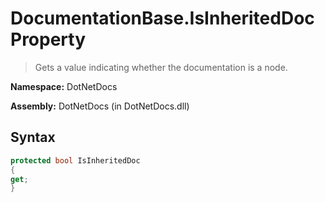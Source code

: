 # DocumentationBase.IsInheritedDoc Property
> Gets a value indicating whether the documentation is a <inheritdoc /> node.

**Namespace:** DotNetDocs

**Assembly:** DotNetDocs (in DotNetDocs.dll)
## Syntax
```csharp
protected bool IsInheritedDoc
{
get;
}
```

